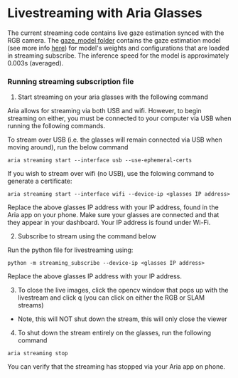 # Livestreaming with Aria Glasses

The current streaming code contains live gaze estimation synced with the RGB camera. The [gaze_model folder](gaze_model) contains the gaze estimation model (see more info [here](https://facebookresearch.github.io/projectaria_tools/docs/data_formats/mps/mps_eye_gaze)) for model's weights and configurations that are loaded in streaming subscribe. The inference speed for the model is approximately 0.003s (averaged).

### Running streaming subscription file

1. Start streaming on your aria glasses with the following command

Aria allows for streaming via both USB and wifi. However, to begin streaming on either, you must be connected to your computer via USB when running the following commands.

To stream over USB (i.e. the glasses will remain connected via USB when moving around), run the below command
```
aria streaming start --interface usb --use-ephemeral-certs
```

If you wish to stream over wifi (no USB), use the folowing command to generate a certificate:
```
aria streaming start --interface wifi --device-ip <glasses IP address>
```
Replace the above glasses IP address with your IP address, found in the Aria app on your phone. Make sure your glasses are connected and that they appear in your dashboard. Your IP address is found under Wi-Fi.

2. Subscribe to stream using the command below

Run the python file for livestreaming using:
```
python -m streaming_subscribe --device-ip <glasses IP address>
```
Replace the above glasses IP address with your IP address.

3. To close the live images, click the opencv window that pops up with the livestream and click q (you can click on either the RGB or SLAM streams)
* Note, this will NOT shut down the stream, this will only close the viewer

4. To shut down the stream entirely on the glasses, run the following command
```
aria streaming stop
```
You can verify that the streaming has stopped via your Aria app on phone.

